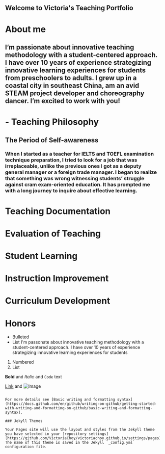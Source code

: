 ## Welcome to Victoria's Teaching Portfolio

# About me
## I’m passionate about innovative teaching methodology with a student-centered approach. I have over 10 years of experience strategizing innovative learning  experiences for students from preschoolers to adults. I grew up in a coastal city in southeast China, am an avid STEAM project developer and choreography dancer. I’m excited to work with you!

# - Teaching Philosophy
## The Period of Self-awareness
### When I started as a teacher for IELTS and TOEFL examination technique preparation, I tried to look for a job that was irreplaceable, unlike the previous ones I got as a deputy general manager or a foreign trade manager. I began to realize that something was wrong witnessing students’ struggle against cram exam-oriented education. It has prompted me with a long journey to inquire about effective learning. 

# Teaching Documentation
# Evaluation of Teaching
# Student Learning 
# Instruction Improvement
# Curriculum Development
# Honors

- Bulleted
- List I'm passonate about innovative teaching methodology with a student-centered approach. I have over 10 years of experience strategizing innovative learning experiences for students 

1. Numbered
2. List

**Bold** and _Italic_ and `Code` text

[Link](url) and ![Image](src)
```

For more details see [Basic writing and formatting syntax](https://docs.github.com/en/github/writing-on-github/getting-started-with-writing-and-formatting-on-github/basic-writing-and-formatting-syntax).

### Jekyll Themes

Your Pages site will use the layout and styles from the Jekyll theme you have selected in your [repository settings](https://github.com/VictoriaChoy/victoriachoy.github.io/settings/pages). The name of this theme is saved in the Jekyll `_config.yml` configuration file.



